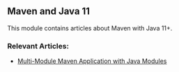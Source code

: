 ## Maven and Java 11

This module contains articles about Maven with Java 11+.

### Relevant Articles: 

- [Multi-Module Maven Application with Java Modules](https://www.baeldung.com/maven-multi-module-project-java-jpms)
